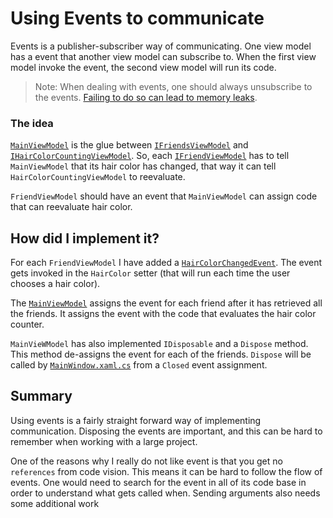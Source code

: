 # Using Events to communicate
Events is a publisher-subscriber way of communicating. 
One view model has a event that another view model can subscribe to. When the first view model invoke the event, 
the second view model will run its code.

> Note: When dealing with events, one should always unsubscribe to the events. [Failing to do so can lead to memory 
leaks](https://docs.microsoft.com/en-us/dotnet/csharp/programming-guide/events/how-to-subscribe-to-and-unsubscribe-from-events#unsubscribing).

### The idea

[``MainViewModel``](MainViewModel.cs) is the glue between [``IFriendsViewModel``](FriendsList/IFriendsViewModel.cs) 
and [``IHairColorCountingViewModel``](HairColorCounting/IHairCountingViewModel.cs). So, each [``IFriendViewModel``](FriendDetail/IFriendViewModel.cs) 
has to tell ``MainViewModel`` that its hair color has changed, that way it can tell ``HairColorCountingViewModel`` to
 reevaluate.
 
 ``FriendViewModel`` should have an event that ``MainViewModel`` can assign code that can reevaluate hair color.
 
## How did I implement it?
For each ``FriendViewModel`` I have added a [``HairColorChangedEvent``](FriendDetail/IFriendViewModel.cs). The event 
gets invoked in the ``HairColor`` setter (that will run each time the user chooses a hair color).

The [``MainViewModel``](MainViewModel.cs) assigns the event for each friend after it has retrieved all the friends. 
It assigns the event with the code that evaluates the hair color counter.
 
 ``MainVieWModel`` has also implemented ``IDisposable`` and a ``Dispose`` method. This method de-assigns the event for 
 each of the friends. ``Dispose`` will be called by [``MainWindow.xaml.cs``](MainWindow.xaml.cs) from a ``Closed`` 
 event assignment.
 
## Summary
Using events is a fairly straight forward way of implementing communication. Disposing the events are important, and 
this can be hard to remember when working with a large project.

One of the reasons why I really do not like event is that you get no ``references`` from code vision. This means it 
can be hard to follow the flow of events. One would need to search for the event in all of its code base in order to 
understand what gets called when.
Sending arguments also needs some additional work